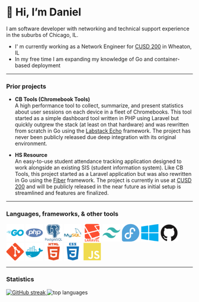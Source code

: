 # 👋 Hi, I’m Daniel
I am software developer with networking and technical support experience in the suburbs of Chicago, IL.

- I' m currently working as a Network Engineer for [CUSD 200][1] in Wheaton, IL
- In my free time I am expanding my knowledge of Go and container-based deployment

<hr>

### Prior projects
- **CB Tools (Chromebook Tools)**  
  A high performance tool to collect, summarize, and present statistics about user sessions on each device in a
  fleet of Chromebooks. This tool started as a simple dashboard tool written in PHP using Laravel but quickly
  outgrew the stack (at least on that hardware) and was rewritten from scratch in Go using the [Labstack Echo][2]
  framework. The project has never been publicly released due deep integration with its original environment.


- **HS Resource**  
  An easy-to-use student attendance tracking application designed to work alongside an existing SIS (student
  information system). Like CB Tools, this project started as a Laravel application but was also rewritten in
  Go using the [Fiber][3] framework. The project is currently in use at [CUSD 200][1] and will be publicly
  released in the near future as initial setup is streamlined and features are finalized.

<hr>

### Languages, frameworks, & other tools
<p>
  <img src="https://github.com/devicons/devicon/raw/master/icons/go/go-original-wordmark.svg" title="Go" alt="Go" width="48" height="48">
  <img src="https://github.com/devicons/devicon/raw/master/icons/php/php-plain.svg" title="PHP" alt="PHP" width="48" height="48">
  <img src="https://github.com/devicons/devicon/raw/master/icons/postgresql/postgresql-plain-wordmark.svg" title="PostgreSQL" alt="PostgreSQL" width="48" height="48">
  <img src="https://github.com/devicons/devicon/raw/master/icons/mysql/mysql-original-wordmark.svg" title="MySQL" alt="MySQL" width="48" height="48">
  <img src="https://github.com/devicons/devicon/raw/master/icons/laravel/laravel-plain-wordmark.svg" title="Laravel" alt="Laravel" width="48" height="48">
  <img src="https://github.com/devicons/devicon/raw/master/icons/tailwindcss/tailwindcss-plain.svg" title="Tailwind CSS" alt="Tailwind CSS" width="48" height="48">
  <img src="https://github.com/devicons/devicon/raw/master/icons/fedora/fedora-plain.svg" title="Fedora" alt="Fedora" width="48" height="48">
  <img src="https://github.com/devicons/devicon/raw/master/icons/windows8/windows8-original.svg" title="Windows" alt="Windows" width="48" height="48">
  <img src="https://github.com/devicons/devicon/raw/master/icons/github/github-original.svg" title="GitHub" alt="GitHub" width="48" height="48">
  <img src="https://github.com/devicons/devicon/raw/master/icons/git/git-original.svg" title="Git" alt="Git" width="48" height="48">
  <img src="https://github.com/devicons/devicon/raw/master/icons/docker/docker-plain.svg" title="Docker" alt="Docker" width="48" height="48">
  <img src="https://github.com/devicons/devicon/raw/master/icons/html5/html5-plain-wordmark.svg" title="HTML5" alt="HTML5" width="48" height="48">
  <img src="https://github.com/devicons/devicon/raw/master/icons/css3/css3-plain-wordmark.svg" title="CSS3" alt="CSS3" width="48" height="48">
  <img src="https://github.com/devicons/devicon/raw/master/icons/javascript/javascript-plain.svg" title="JavaScript" alt="JavaScript" width="48" height="48">
</p>

<hr>

### Statistics
<p>
  <a href='https://git.io/streak-stats' rel='nofollow'>
    <img src='https://github-readme-streak-stats.herokuapp.com?user=dansage&theme=github-dark&hide_border=true' title='GitHub streak' alt='GitHub streak' height='165'>
  </a>
  <img src='https://github-readme-stats.vercel.app/api/top-langs/?username=dansage&theme=dark&layout=compact&hide_border=true' title='top languages' alt='top languages'>
</p>

[1]: https://www.cusd200.org/
[2]: https://echo.labstack.com/
[3]: https://gofiber.io/
